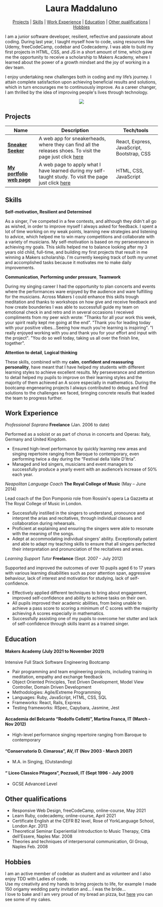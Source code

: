 <div align="center">
  <h1> Laura Maddaluno </h1>
  
[Projects](#projects) | [Skills](#skills) | [Work Experience](#work-experience) | [Education](#education) | [Other qualifications](#other-qualifications) | [Hobbies](#hobbies) 
 
</div>

I am a junior software developer, resilient, reflective and passionate about coding. During last year, I taught myself how to code, using resources like Udemy, freeCodeCamp, codebar and Codecademy. I was able to build my first projects in HTML, CSS, and JS in a short amount of time, which gave me the opportunity to receive a scholarship to Makers Academy, where I learned about the power of a growth mindset and the joy of working in a dev team.

I enjoy undertaking new challenges both in coding and my life’s journey. I attain complete satisfaction upon achieving beneficial results and solutions, which in turn encourages me to continuously improve.
As a career changer, I am thrilled by the idea of improving people's lives through technology.

<div align="center">
  <a href="https://github.com/anuraghazra/github-readme-stats">
    <img src="https://github-readme-stats.vercel.app/api?username=LauraMaddaluno&show_icons=true&hide=stars,issues&card_width=200&theme=dark" />
  </a>
</div>

## Projects

| Name                         | Description                                                                                             | Tech/tools            |
| ---------------------------- | --------------------------------------------------------------------------------------------------------| --------------------- |
| [**Sneaker Seeker**](https://github.com/InfobyAdrienne/sneaker_seeker_frontend_lm_ag2) | A web app for sneakerheads, where they can find all the releases shoes. To visit the page just click [here](https://sneakerseekerapp.herokuapp.com/)| React, Express, JavaScript, Bootstrap, CSS |
| [**My portfolio web page**](https://github.com/LauraMaddaluno/portfolio) | A web page to apply what I have learned during my self-taught study. To visit the page just click [here](https://lauramaddaluno.github.io/portfolio/)| HTML, CSS, JavaScript |


  



## Skills

**Self-motivation, Resilient and Determined**

As a singer, I've competed in a few contests, and although they didn't all go as wished, in order to improve myself I always asked for feedback. I spent a lot of time working on my weak points, learning new strategies and listening to advice, which helped me to win many competitions and collaborate with a variety of musicians. My self-motivation is based on my perseverance in achieving my goals. 
This skills helped me to balance looking after my 3 years old child, full-time, and building my first projects that result in me winning a Makers scholarship.
I'm currently keeping track of both my unmet and accomplished tasks because it motivates me to make daily improvements.
 
**Communication**, **Performing under pressure**, **Teamwork**  
 
During my singing career I had the opportunity to plan concerts and events where the performances ware enjoyed by the audience and ware fulfilling for the musicians. 
Across Makers I could enhance this skills trough meditation and thanks to workshops on how give and receive feedback and how create bounderies I was able to successfull guide my team on emotional check in and retro and in several occasions I received compliments from my peer wich wrote: "Thanks for all your work this week, your spirit really kept me going at the end". "Thank you for leading today with your positive vibes...Seeing how much you're learning is inspiring". "I really enjoyed working with you and thank you for your effort and input with the project". "You do so well today, taking us all over the finish line, together".

**Attention to detail**, **Logical thinking**

These skills, combined with my **calm**, **confident and reassuring personality**, have meant that I have helped my students with different learning styles to achieve excellent results. My perseverance and attention to detail helped my pupils to improve on their learning styles and the majority of them achieved an A score especially in mathematics.
During the bootcamp engenearing projects I always contributed to debug and find solutions to the challenges we faced, bringing concrete results that leaded the team to progress further.


## Work Experience

_Professional Soprano_    **Freelance** (Jan. 2006 to date)  

 Performed as a soloist or as part of chorus in concerts and Operas: Italy, Germany and United Kingdom.
 
* Ensured high-level performance by quickly learning new areas and singing repertoire ranging from Baroque to contemporary, even performing twice a day during the “Festival della   Valle D'Itria”. 
* Managed and led singers, musicians and event managers to successfully produce a yearly event with an audience’s increase of 50% each year. 


_Neapolitan Language Coach_   **The Royal College of Music** (May – June 2014)  

Lead coach of the Don Pomponio role from Rossini's opera La Gazzetta at The Royal College of Music in London.

* Successfully instilled in the singers to understand, pronounce and interpret the arias and recitatives, through individual classes and collaboration during rehearsals. 
* Proficient at explaining and ensuring the singers were able to resonate with the meaning of the songs.
* Adept at accommodating individual singers’ ability. Exceptionally patient and able to adapt my teaching skills to ensure that all singers perfected their interpretation and     pronunciation of the recitatives and areas.


_Learning Support Tutor_    **Freelance** (Sept. 2007 - July 2012)  

Supported and improved the outcomes of over 10 pupils aged 6 to 17 years with various learning disabilities such as poor attention span, aggressive behaviour, lack of interest and motivation for studying, lack of self-confidence.

* Effectively applied different techniques to bring about engagement, improved self-confidence and ability to achieve tasks on their own. 
* All pupils improved their academic abilities, from being unable to achieve a pass score to scoring a minimum of C scores with the majority achieving A scores especially in mathematics.
* Successfully assisting one of my pupils to overcome her stutter and lack of self-confidence through skills learnt as a trained singer.



## Education

#### Makers Academy (July 2021 to November 2021)
Intensive Full Stack Software Engineering Bootcamp

- Pair programming and team engineering projects, including training in meditation, empathy and exchange feedback
- Object Oriented Principles, Test Driven Development, Model View Controller, Domain Driven Development
- Methodologies: Agile/Extreme Programming
- Languages: Ruby, JavaScript, HTML, CSS, SQL
- Frameworks: React, Rails, Express
- Testing frameworks: RSpec, Capybara, Jasmine, Jest

#### Accademia del Belcanto “Rodolfo Celletti”, Martina Franca, IT (March - Nov 2012)
- High-level performance singing repertoire ranging from Baroque to contemporary
 
#### “Conservatorio D. Cimarosa”, AV, IT (Nov 2003 - March 2007)
- M.A. in Singing, (Outstanding) 

#### “ Liceo Classico Pitagora”, Pozzuoli, IT (Sept 1996 - July 2001)
- GCSE Advanced Level 


## Other qualifications

* Responsive Web Design, freeCodeCamp, online-course,  May 2021  
* Learn Ruby, codecademy, online-course, April 2021
* Certificate English at the CEFR B2 level, Rose of YorkLanguage School, London Apr.  2013
* Theoretical Seminar Experiential Introduction to Music Therapy, Città dell'Essere, Naples Mar.  2008
* Theories and techniques of interpersonal communication, GI Group, Naples Feb.  2008

## Hobbies

I am an active member of codebar as student and as volunteer and I also enjoy TDD with Ladies of code.  
Use my creativity and my hands to bring projects to life, for example I made 150 origamy wedding party invitation and... I was the bride...  
I love to bake and I am very proud of my bread an pizza, but [here](https://lauramaddaluno.github.io/product-landing-page/) you can see some of my cakes.

